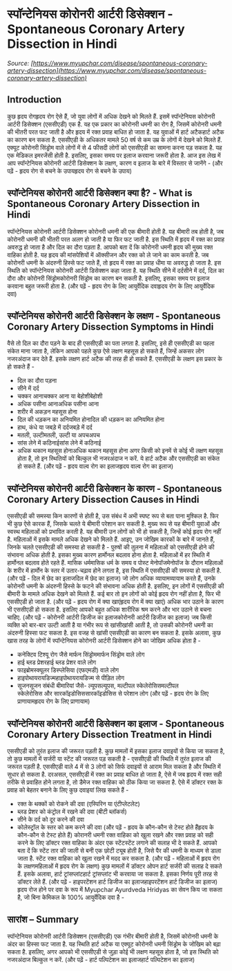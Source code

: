 # स्पॉन्टेनियस कोरोनरी आर्टरी डिसेक्शन - Spontaneous Coronary Artery Dissection in Hindi
_Source: [https://www.myupchar.com/disease/spontaneous-coronary-artery-dissection](https://www.myupchar.com/disease/spontaneous-coronary-artery-dissection)_

## Introduction
कुछ हृदय रोगहृदय रोग ऐसे हैं, जो युवा लोगों में अधिक देखने को मिलते हैं. इसमें स्पॉन्टेनियस कोरोनरी आर्टरी डिसेक्शन (एससीएडी) एक है. यह एक प्रकार का कोरोनरी धमनी का रोग है, जिसमें कोरोनरी धमनी की भीतरी परत फट जाती है और हृदय में रक्त प्रवाह बाधित हो जाता है. यह युवाओं में हार्ट अटैकहार्ट अटैक का कारण बन सकता है. एससीएडी के अधिकतर मामले 50 वर्ष से कम उम्र के लोगों में देखने को मिलते हैं. एक्यूट कोरोनरी सिंड्रोम वाले लोगों में से 4 फीसदी लोगों को एससीएडी का सामना करना पड़ सकता है. यह एक मेडिकल इमरजेंसी होती है. इसलिए, इसका समय पर इलाज करवाना जरूरी होता है.
आज इस लेख में आप स्पॉन्टेनियस कोरोनरी आर्टरी डिसेक्शन के लक्षण, कारण व इलाज के बारे में विस्तार से जानेंगे -
(और पढ़ें - हृदय रोग से बचने के उपायहृदय रोग से बचने के उपाय)

## स्पॉन्टेनियस कोरोनरी आर्टरी डिसेक्शन क्या है? - What is Spontaneous Coronary Artery Dissection in Hindi
स्पॉन्टेनियस कोरोनरी आर्टरी डिसेक्शन कोरोनरी धमनी की एक बीमारी होती है. यह बीमारी तब होती है, जब कोरोनरी धमनी की भीतरी परत अलग हो जाती है या फिर फट जाती है. इस स्थिति में हृदय में रक्त का प्रवाह अवरुद्ध हो जाता है और दिल का दौरा पड़ता है.
आपको बता दें कि कोरोनरी धमनी हृदय की मुख्य रक्त वाहिका होती है. यह हृदय की मांसपेशियों में ऑक्सीजन और रक्त को ले जाने का काम करती है. जब कोरोनरी धमनी के अंदरुनी हिस्से फट जाते हैं, तो हृदय में रक्त का प्रवाह धीमा या अवरुद्ध हो जाता है.
इस स्थिति को स्पॉन्टेनियस कोरोनरी आर्टरी डिसेक्शन कहा जाता है. यह स्थिति सीने में दर्दसीने में दर्द, दिल का दौरा और कोरोनरी सिंड्रोमकोरोनरी सिंड्रोम का कारण बन सकती है. इसलिए, इसका समय पर इलाज करवाना बहुत जरूरी होता है.
(और पढ़ें - हृदय रोग के लिए आयुर्वेदिक दवाहृदय रोग के लिए आयुर्वेदिक दवा)

## स्पॉन्टेनियस कोरोनरी आर्टरी डिसेक्शन के लक्षण - Spontaneous Coronary Artery Dissection Symptoms in Hindi
वैसे तो दिल का दौरा पड़ने के बाद ही एससीएडी का पता लगता है. इसलिए, इसे ही एससीएडी का पहला संकेत माना जाता है, लेकिन आपको पहले कुछ ऐसे लक्षण महसूस हो सकते हैं, जिन्हें अकसर लोग नजरअंदाज कर देते हैं. इसके लक्षण हार्ट अटैक की तरह ही हो सकते हैं. एससीएडी के लक्षण इस प्रकार के हो सकते हैं -
- दिल का दौरा पड़ना
- सीने में दर्द
- चक्कर आनाचक्कर आना या बेहोशीबेहोशी
- अधिक पसीना आनाअधिक पसीना आना
- शरीर में अकड़न महसूस होना
- दिल की धड़कन का अनियमित होनादिल की धड़कन का अनियमित होना
- हाथ, कंधे या जबड़े में दर्दजबड़े में दर्द
- मतली, उल्टीमतली, उल्टी या अपचअपच
- सांस लेने में कठिनाईसांस लेने में कठिनाई
- अधिक थकान महसूस होनाअधिक थकान महसूस होना
अगर किसी को इनमें से कोई भी लक्षण महसूस होता है, तो इन स्थितियों को बिल्कुल भी नजरअंदाज न करें. ये हार्ट अटैक और एससीएडी का संकेत हो सकते हैं.
(और पढ़ें - हृदय वाल्व रोग का इलाजहृदय वाल्व रोग का इलाज)

## स्पॉन्टेनियस कोरोनरी आर्टरी डिसेक्शन के कारण - Spontaneous Coronary Artery Dissection Causes in Hindi
एससीएडी की समस्या किन कारणों से होती है, उस संबंध में अभी स्पष्ट रूप से बता पाना मुश्किल है. फिर भी कुछ ऐसे कारक हैं, जिसके चलते ये बीमारी परेशान कर सकती है. मुख्य रूप से यह बीमारी युवाओं और स्वस्थ महिलाओं को प्रभावित करती है. यह बीमारी उन लोगों को भी हो सकती है, जिन्हें कोई हृदय रोग नहीं है. महिलाओं में इसके मामले अधिक देखने को मिलते हैं. आइए, उन जोखिम कारकों के बारे में जानते हैं, जिनके चलते एससीएडी की समस्या हो सकती है -
पुरुषों की तुलना में महिलाओं को एससीएडी होने की संभावना अधिक होती है. इसका मुख्य कारण हार्मोनल बदलाव होना होता है. महिलाओं में हर स्थिति में हार्मोनल बदलाव होते रहते हैं. मासिक धर्ममासिक धर्म के समय व पोस्ट मेनोपॉजमेनोपॉज के दौरान महिलाओं के शरीर में हार्मोन के स्तर में उतार-चढ़ाव होने लगता है, इस स्थिति में एससीएडी की समस्या हो सकती है.
(और पढ़ें - दिल में छेद का इलाजदिल में छेद का इलाज)
जो लोग अधिक व्यायामव्यायाम करते हैं, उनके कोरोनरी धमनी के अंदरुनी हिस्से के फटने की संभावना अधिक होती है. इसलिए, इन लोगों में एससीएडी की बीमारी के मामले अधिक देखने को मिलते हैं. कई बार तो इन लोगों को कोई हृदय रोग नहीं होता है, फिर भी एससीएडी हो जाता है.
(और पढ़ें - हृदय रोग में क्या खाएंहृदय रोग में क्या खाएं)
अधिक भार उठाने के कारण भी एससीएडी हो सकता है. इसलिए आपको बहुत अधिक शारीरिक श्रम करने और भार उठाने से बचना चाहिए.
(और पढ़ें - कोरोनरी आर्टरी डिजीज का इलाजकोरोनरी आर्टरी डिजीज का इलाज)
जब किसी व्यक्ति को बार-बार उल्टी आती है या गंभीर रूप से खांसीखांसी आती है, तो उसकी कोरोनरी धमनी का अंदरुनी हिस्सा फट सकता है. इस वजह से खांसी एससीएडी का कारण बन सकता है.
इसके अलावा, कुछ खास तरह के लोगों में स्पॉन्टेनियस कोरोनरी आर्टरी डिसेक्शन होने का जोखिम अधिक होता है -
- कनेक्टिव टिश्यू रोग जैसे मार्फन सिंड्रोममार्फन सिंड्रोम वाले लोग
- हाई ब्लड प्रेशरहाई ब्लड प्रेशर वाले लोग
- फाइब्रोमस्क्यूलर डिस्प्लेसिया (एफएमडी) वाले लोग
- हाइपोथायरायडिज्महाइपोथायरायडिज्म से पीड़ित लोग
- सूजनसूजन संबंधी बीमारियां जैसे- ल्यूपसल्यूपस, मल्टीपल स्केलेरोसिसमल्टीपल स्केलेरोसिस और सारकॉइडोसिससारकॉइडोसिस से परेशान लोग
(और पढ़ें - हृदय रोग के लिए प्राणायामहृदय रोग के लिए प्राणायाम)

## स्पॉन्टेनियस कोरोनरी आर्टरी डिसेक्शन का इलाज - Spontaneous Coronary Artery Dissection Treatment in Hindi
एससीएडी को तुरंत इलाज की जरूरत पड़ती है. कुछ मामलों में इसका इलाज दवाइयों से किया जा सकता है, तो कुछ मामलों में सर्जरी या स्टेंट की जरूरत पड़ सकती है -
एससीएडी की स्थिति में तुरंत इलाज की जरूरत पड़ती है. एससीएडी वाले 4 में से 3 लोगों को सिर्फ दवाइयों से आराम मिल सकता है और स्थिति में सुधार हो सकता है. दरअसल, एससीएडी में रक्त का प्रवाह बाधित हो जाता है, ऐसे में जब हृदय में रक्त सही तरीके से प्रवाहित होने लगता है, तो डैमेज रक्त वाहिका को ठीक किया जा सकता है. ऐसे में डॉक्टर रक्त के प्रवाह को बेहतर बनाने के लिए कुछ दवाइयां लिख सकते हैं -
- रक्त के थक्कों को रोकने की दवा (एस्पिरिन या एंटीप्लेटलेट)
- ब्लड प्रेशर को कंट्रोल में रखने की दवा (बीटी ब्लॉकर्स)
- सीने के दर्द को दूर करने की दवा
- कोलेस्ट्रॉल के स्तर को कम करने की दवा
(और पढ़ें - हृदय के कौन-कौन से टेस्ट होते हैंहृदय के कौन-कौन से टेस्ट होते हैं)
कोरानरी धमनी रक्त वाहिका को खुला रखने और रक्त प्रवाह को सही करने के लिए डॉक्टर रक्त वाहिका के अंदर एक स्टेंटस्टेंट लगाने की सलाह भी दे सकते हैं. आपको बता दें कि स्टेंट तार की जाली से बनी एक छोटी ट्यूब होती है, जिसे पैर की धमनी के माध्यम से डाला जाता है. स्टेंट रक्त वाहिका को खुला रखने में मदद कर सकता है.
(और पढ़ें - महिलाओं में हृदय रोग के लक्षणमहिलाओं में हृदय रोग के लक्षण)
कुछ मामलों में डॉक्टर ओपन हार्ट सर्जरी की सलाह दे सकते हैं. इसके अलावा, हार्ट ट्रांसप्लांटहार्ट ट्रांसप्लांट भी करवाया जा सकता है. इसका निर्णय पूरी तरह से डॉक्टर लेते हैं.
(और पढ़ें - हाइपरटेंशन हार्ट डिजीज का इलाजहाइपरटेंशन हार्ट डिजीज का इलाज)
हृदय रोज होने पर दवा के रूप में Myupchar Ayurdveda Hridyas का सेवन किय जा सकता है, जो बिना केमिकल के 100% आयुर्वेदिक दवा है -


## सारांश – Summary
स्पॉन्टेनियस कोरोनरी आर्टरी डिसेक्शन (एससीएडी) एक गंभीर बीमारी होती है, जिसमें कोरोनरी धमनी के अंदर का हिस्सा फट जाता है. यह स्थिति हार्ट अटैक या एक्यूट कोरोनरी धमनी सिंड्रोम के जोखिम को बढ़ा सकता है. इसलिए, अगर आपको भी एससीएडी से जुड़ा कोई भी लक्षण महसूस होता है, जो इस स्थिति को नजरअंदाज बिल्कुल न करें.
(और पढ़ें - हार्ट पल्पिटेशन का इलाजहार्ट पल्पिटेशन का इलाज)

